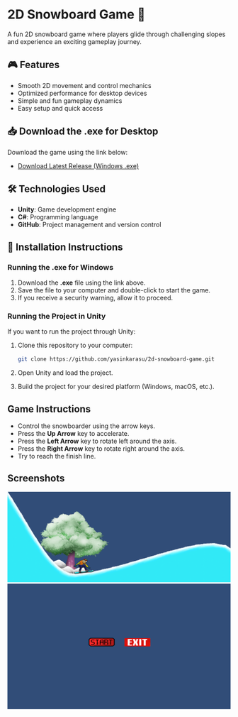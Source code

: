 # 2D Snowboard Game 🎿

A fun 2D snowboard game where players glide through challenging slopes and experience an exciting gameplay journey.

## 🎮 Features
- Smooth 2D movement and control mechanics
- Optimized performance for desktop devices
- Simple and fun gameplay dynamics
- Easy setup and quick access

## 📥 Download the .exe for Desktop
Download the game using the link below:

- [Download Latest Release (Windows .exe)](https://github.com/yasinkarasu/2DSnowBoarderPC/releases/tag/V1.0.0)

## 🛠️ Technologies Used
- **Unity**: Game development engine
- **C#**: Programming language
- **GitHub**: Project management and version control

## 🚀 Installation Instructions

### Running the .exe for Windows
1. Download the **.exe** file using the link above.
2. Save the file to your computer and double-click to start the game.
3. If you receive a security warning, allow it to proceed.

### Running the Project in Unity
If you want to run the project through Unity:
1. Clone this repository to your computer:
    ```bash
    git clone https://github.com/yasinkarasu/2d-snowboard-game.git
    ```

2. Open Unity and load the project.
3. Build the project for your desired platform (Windows, macOS, etc.).

## Game Instructions
- Control the snowboarder using the arrow keys.
- Press the **Up Arrow** key to accelerate.
- Press the **Left Arrow** key to rotate left around the axis.
- Press the **Right Arrow** key to rotate right around the axis.
- Try to reach the finish line.

## Screenshots

![Screenshot1](https://github.com/yasinkarasu/2DSnowBoarderPC/blob/main/docs/Ekran%20g%C3%B6r%C3%BCnt%C3%BCs%C3%BC%202024-11-22%20022228.png)
![Screenshot2](https://github.com/yasinkarasu/2DSnowBoarderPC/blob/main/docs/Ekran%20g%C3%B6r%C3%BCnt%C3%BCs%C3%BC%202024-11-22%20022305.png)


